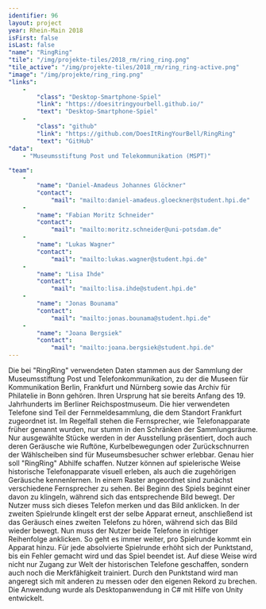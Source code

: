 ```yaml
---
identifier: 96
layout: project
year: Rhein-Main 2018
isFirst: false
isLast: false
"name": "RingRing"
"tile": "/img/projekte-tiles/2018_rm/ring_ring.png"
"tile_active": "/img/projekte-tiles/2018_rm/ring_ring-active.png"
"image": "/img/projekte/ring_ring.png"
"links":
    -
        "class": "Desktop-Smartphone-Spiel"
        "link": "https://doesitringyourbell.github.io/"
        "text": "Desktop-Smartphone-Spiel"
    -
        "class": "github"
        "link": "https://github.com/DoesItRingYourBell/RingRing"
        "text": "GitHub"
"data":
    - "Museumsstiftung Post und Telekommunikation (MSPT)"
   
"team":
    -
        "name": "Daniel-Amadeus Johannes Glöckner"
        "contact":
            "mail": "mailto:daniel-amadeus.gloeckner@student.hpi.de"
    -
        "name": "Fabian Moritz Schneider"
        "contact":
            "mail": "mailto:moritz.schneider@uni-potsdam.de"
    -
        "name": "Lukas Wagner"
        "contact":
            "mail": "mailto:lukas.wagner@student.hpi.de"
    -
        "name": "Lisa Ihde"
        "contact":
            "mail": "mailto:lisa.ihde@student.hpi.de"
    -
        "name": "Jonas Bounama"
        "contact":
            "mail": "mailto:jonas.bounama@student.hpi.de"
    -
        "name": "Joana Bergsiek"
        "contact":
            "mail": "mailto:joana.bergsiek@student.hpi.de"
---
```

Die bei "RingRing" verwendeten Daten stammen aus der Sammlung der Museumsstiftung Post und Telefonkommunikation, zu der die Museen für Kommunikation Berlin, Frankfurt und Nürnberg sowie das Archiv für Philatelie in Bonn gehören. Ihren Ursprung hat sie bereits Anfang des 19. Jahrhunderts im Berliner Reichspostmuseum. Die hier verwendeten Telefone sind Teil der Fernmeldesammlung, die dem Standort Frankfurt zugeordnet ist. Im Regelfall stehen die Fernsprecher, wie Telefonapparate früher genannt wurden, nur stumm in den Schränken der Sammlungsräume. Nur ausgewählte Stücke werden in der Ausstellung präsentiert, doch auch deren Geräusche wie Ruftöne, Kurbelbewegungen oder Zurückschnurren der Wählscheiben sind für Museumsbesucher schwer erlebbar. Genau hier soll "RingRing" Abhilfe schaffen. Nutzer können auf spielerische Weise historische Telefonapparate visuell erleben, als auch die zugehörigen Geräusche kennenlernen. In einem Raster angeordnet sind zunächst verschiedene Fernsprecher zu sehen. Bei Beginn des Spiels beginnt einer davon zu klingeln, während sich das entsprechende Bild bewegt. Der Nutzer muss sich dieses Telefon merken und das Bild anklicken. In der zweiten Spielrunde klingelt erst der selbe Apparat erneut, anschließend ist das Geräusch eines zweiten Telefons zu hören, während sich das Bild wieder bewegt. Nun muss der Nutzer beide Telefone in richtiger Reihenfolge anklicken. So geht es immer weiter, pro Spielrunde kommt ein Apparat hinzu. Für jede absolvierte Spielrunde erhöht sich der Punktstand, bis ein Fehler gemacht wird und das Spiel beendet ist. Auf diese Weise wird nicht nur Zugang zur Welt der historischen Telefone geschaffen, sondern auch noch die Merkfähigkeit trainiert. Durch den Punktstand wird man angeregt sich mit anderen zu messen oder den eigenen Rekord zu brechen. Die Anwendung wurde als Desktopanwendung in C# mit Hilfe von Unity entwickelt.